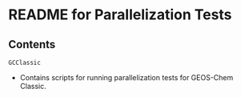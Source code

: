 # README for Parallelization Tests

## Contents

`GCClassic`
- Contains scripts for running parallelization tests for GEOS-Chem Classic.
